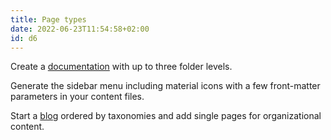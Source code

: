 ```yaml
---
title: Page types
date: 2022-06-23T11:54:58+02:00
id: d6
---
```


Create a [documentation](/doc) with up to three folder levels.

Generate the sidebar menu including material icons with a few front-matter parameters in your content files.

Start a [blog](/blog) ordered by taxonomies and add single pages for organizational content.
